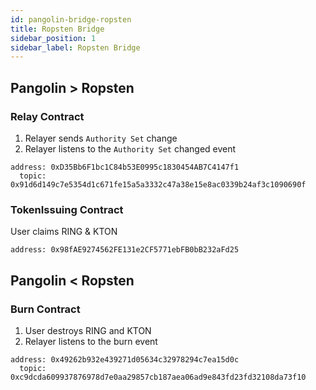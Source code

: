 ```yaml
---
id: pangolin-bridge-ropsten
title: Ropsten Bridge
sidebar_position: 1
sidebar_label: Ropsten Bridge
---
```


## Pangolin > Ropsten

### Relay Contract

1. Relayer sends `Authority Set` change
2. Relayer listens to the `Authority Set` changed event

```
address: 0xD35Bb6F1bc1C84b53E0995c1830454AB7C4147f1
  topic: 0x91d6d149c7e5354d1c671fe15a5a3332c47a38e15e8ac0339b24af3c1090690f
```

### TokenIssuing Contract

User claims RING & KTON

```
address: 0x98fAE9274562FE131e2CF5771ebFB0bB232aFd25
```

## Pangolin < Ropsten

### Burn Contract

1. User destroys RING and KTON
2. Relayer listens to the burn event

```
address: 0x49262b932e439271d05634c32978294c7ea15d0c
  topic: 0xc9dcda609937876978d7e0aa29857cb187aea06ad9e843fd23fd32108da73f10
```
